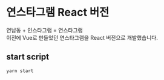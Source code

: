 # 연스타그램 React 버전

연남동 + 인스타그램 = 연스타그램  
이전에 Vue로 만들었던 연스타그램을 React 버전으로 개발했습니다.

## start script

```
yarn start
```
